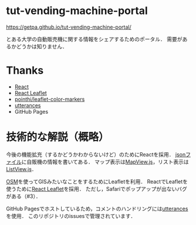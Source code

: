 # tut-vending-machine-portal
https://getpa.github.io/tut-vending-machine-portal/

とある大学の自動販売機に関する情報をシェアするためのポータル．
需要があるかどうかは知りません．

# Thanks
- [React](https://ja.reactjs.org)
- [React Leaflet](https://react-leaflet.js.org)
- [pointhi/leaflet-color-markers](https://github.com/pointhi/leaflet-color-markers)
- [utterances](https://utteranc.es)
- GitHub Pages

# 技術的な解説（概略）
今後の機能拡充（するかどうかわからないけど）のためにReactを採用．
[jsonファイル](src/data/vmlist.json)に自販機の情報を書いてある．
マップ表示は[MapView.js](src/MapView.js)，リスト表示は[ListView.js](src/ListView.js)．

[OSM](https://www.openstreetmap.org/)を使ってGISみたいなことをするためにLeafletを利用．
ReactでLeafletを使うために[React Leaflet](https://react-leaflet.js.org)を採用．
ただし，Safariでポップアップが出ないバグがある（#3）．

GitHub Pagesでホストしているため，コメントのハンドリングには[utterances](https://utteranc.es)を使用．
このリポジトリのissuesで管理されています．